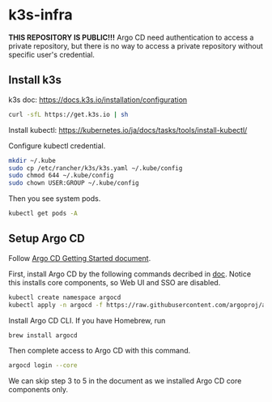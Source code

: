 # k3s-infra

**THIS REPOSITORY IS PUBLIC!!!**
Argo CD need authentication to access a private repository, but there is no way to access a private repository without specific user's credential.

## Install k3s
k3s doc: https://docs.k3s.io/installation/configuration
```bash
curl -sfL https://get.k3s.io | sh
```

Install kubectl: https://kubernetes.io/ja/docs/tasks/tools/install-kubectl/

Configure kubectl credential.
```bash
mkdir ~/.kube
sudo cp /etc/rancher/k3s/k3s.yaml ~/.kube/config
sudo chmod 644 ~/.kube/config
sudo chown USER:GROUP ~/.kube/config
```

Then you see system pods.
```bash
kubectl get pods -A
```

## Setup Argo CD
Follow [Argo CD Getting Started document](https://argo-cd.readthedocs.io/en/stable/getting_started/#2-download-argo-cd-cli).

First, install Argo CD by the following commands decribed in [doc](https://argo-cd.readthedocs.io/en/stable/getting_started/#1-install-argo-cd).
Notice this installs core components, so Web UI and SSO are disabled.
```bash
kubectl create namespace argocd
kubectl apply -n argocd -f https://raw.githubusercontent.com/argoproj/argo-cd/stable/manifests/core-install.yaml
```

Install Argo CD CLI.
If you have Homebrew, run
```bash
brew install argocd
```

Then complete access to Argo CD with this command.
```bash
argocd login --core
```

We can skip step 3 to 5 in the document as we installed Argo CD core components only.
